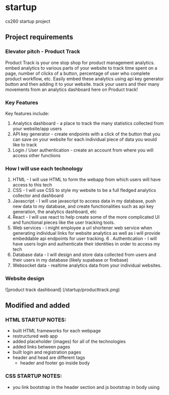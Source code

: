 # startup
cs260 startup project

## Project requirements
### Elevator pitch - Product Track
Product Track is your one stop shop for product management analytics. embed analytics to various parts of your website to track time spent on a page, number of clicks of a button, percentage of user who complete product workflow, etc. Easily embed these analytics using api key generator button and then adding it to your website. track your users and their many movements from an analytics dashboard here on Product track!

### Key Features
Key features include:
1. Analytics dashboard - a place to track the many statistics collected from your website/app users
2. API key generator - create endpoints with a click of the button that you can save on your website for each individual piece of data you would like to track
3. Login / User authentication - create an account from where you will access other functions

### How I will use each technology
1. HTML - I will use HTML to form the webapp from which users will have access to this tech
2. CSS - I will use CSS to style my website to be a full fledged analytics collector and dashboard
3. Javascript - I will use javascript to access data in my database, push new data to my database, and create functionalities such as api key generation, the analytics dashboard, etc
4. React - I will use react to help create some of the more complicated UI and functional pieces like the user tracking tools. 
5. Web services - i might employee a url shortener web service when generating individual links for website analytics as well as i will provide embeddable api endpoints for user tracking. 
6 . Authentication - I will have users login and authenticate their identities in order to access my tech
7. Database data - I will design and store data collected from users and their users in my database (likely supabase or firebase)
8. Websocket data - realtime analytics data from your individual websites. 


### Website design
![product track dashboard] (/startup/producttrack.png)





## Modified and added 
### HTML STARTUP NOTES:
- built HTML frameworks for each webpage
- restructured web app
- added placeholder (images) for all of the technologies
- added links between pages
- built login and registration pages
- header and head are different tags
    - header and footer go inside body

### CSS STARTUP NOTES:
- you link bootstrap in the header section and js bootstrap in body using <script> 
- footer is easy copy and paste. 
- learned about different bootstrap button options
- Cards look better on smaller items 
- Building so many divs makes these apps so deep on nesting. Is there a better/ easier way to do it?
- learned how to use the grid system for bootstrap (remember it uses 12 as its column default)
- Going to need to make more adjustments to UI once 


### JAVASCRIPT + REACT
- React is actually used as a way to nest/modularize functionality
- Router is the way to keep the same landing page but inject its contents
- javascript is used to write the functional/interactive components of the website. 
- used chart.js for some prebuilt components. modified line graph to be interactive. now need it to access actual user data on the backend. 



### UPDATE DEC 6
- React is a good way of modularizing a web app because you can inject different sections of code wherever you would like using component structuring
- hooks have been really interested to use as they allow for dynamic updates to static features. 
- state hook is to send changes and effect hook is to instigate them
- stressed about finishing this class lol
